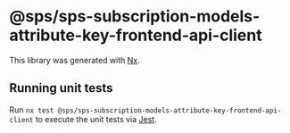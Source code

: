 # @sps/sps-subscription-models-attribute-key-frontend-api-client

This library was generated with [Nx](https://nx.dev).

## Running unit tests

Run `nx test @sps/sps-subscription-models-attribute-key-frontend-api-client` to execute the unit tests via [Jest](https://jestjs.io).
